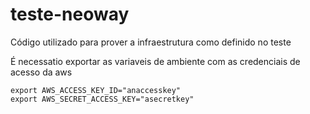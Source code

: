 # teste-neoway
Código utilizado para prover a infraestrutura como definido no teste

É necessatio exportar as variaveis de ambiente com as credenciais de acesso da aws

```shell
export AWS_ACCESS_KEY_ID="anaccesskey"
export AWS_SECRET_ACCESS_KEY="asecretkey"
```
